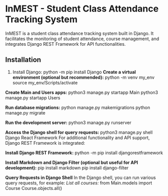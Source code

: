# InMEST - Student Class Attendance Tracking System
InMEST is a student class attendance tracking system built in Django. It facilitates the monitoring of student attendance, course management, and integrates Django REST Framework for API functionalities.

## Installation
1. Install Django:
   python -m pip install Django
**Create a virtual environment (optional but recommended):**
python -m venv my_env
source my_env/Scripts/activate

**Create Main and Users apps:**
python3 manage.py startapp Main
python3 manage.py startapp Users

**Run database migrations:**
python manage.py makemigrations
python manage.py migrate

**Run the development server:**
python3 manage.py runserver

**Access the Django shell for query requests:**
python3 manage.py shell
Django React Framework
For additional functionality and API support, Django REST Framework is integrated:

**Install Django REST Framework:**
python -m pip install djangorestframework

**Install Markdown and Django Filter (optional but useful for API development):**
pip install markdown
pip install django-filter

**Query Requests in Django Shell**
In the Django shell, you can run various query requests, for example:
*List all courses:*
from Main.models import Course
Course.objects.all()
